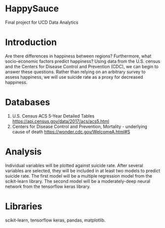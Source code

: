 # HappySauce
Final project for UCD Data Analytics

# Introduction
Are there differences in happiness between regions? Furthermore, what socio-economic factors predict happiness?
Using data from the U.S. census and the Centers for Disease Control and Prevention (CDC), we can begin to answer these questions.
Rather than relying on an arbitrary survey to assess happiness, we will use suicide rate as a proxy for decreased happiness.

# Databases
1. U.S. Census ACS 5-Year Detailed Tables https://api.census.gov/data/2017/acs/acs5.html  
2. Centers for Disease Control and Prevention, Mortality - underlying cause of death https://wonder.cdc.gov/WelcomeA.html#S

# Analysis
Individual variables will be plotted against suicide rate. After several variables are selected, they will be included in at least two models to predict suicide rate. The first model will be a multiple regression model from the scikit-learn library. The second model will be a moderately-deep neural network from the tensorflow keras library.

# Libraries
scikit-learn, tensorflow keras, pandas, matplotlib.

